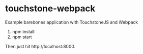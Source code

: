 # touchstone-webpack
Example barebones application with TouchstoneJS and Webpack

1. npm install
2. npm start

Then just hit http://localhost:8000.